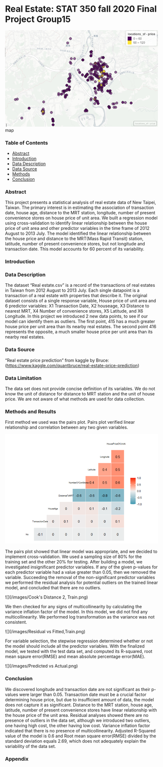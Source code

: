 # Real Estate: STAT 350 fall 2020 Final Project Group15

![](/images/map.png)
map

### Table of Contents
   - [Abstract](#abstract)
   - [Introduction](#introduction)
   - [Data Description](#data-description)
   - [Data Source](#data-source)
   - [Methods](#methods)
   - [Conclusion](#conclusion)




### Abstract

This project presents a statistical analysis of real estate data of New Taipei, Taiwan. The primary interest is in estimating the association of transaction date, house age, distance to the MRT station, longitude, number of present convenience stores on house price of unit area. We built a regression model using cross-validation to identify linear relationship between the house price of unit area and other predictor variables in the time frame of 2012 August to 2013 July. The model identified the linear relationship between the house price and distance to the MRT(Mass Rapid Transit) station, latitude, number of present convenience stores, but not longitude and transaction date. This model accounts for 60 percent of its variability.



### Introduction




### Data Description

The dataset “Real estate.csv” is a record of the transactions of real estates in Taiwan from 2012 August to 2013 July. Each single datapoint is a transaction of a real estate with properties that describe it. The original dataset consists of a single response variable, House price of unit area and 6 predictor variables: X1 Transaction Date, X2 houseage, X3 Distance to nearest MRT, X4 Number of convenience stores, X5 Latitude, and X6 Longitude. In this project we introduced 2 new data points, to see if our model can identify them as outliers. The first point, 415 has a much greater house price per unit area than its nearby real estates. The second point 416 represents the opposite, a much smaller house price per unit area than its nearby real estates. 

### Data Source

“Real estate price prediction” from kaggle by Bruce:(https://www.kaggle.com/quantbruce/real-estate-price-prediction)

### Data Limitation 

The data set does not provide concise definition of its variables. We do not know the unit of distance for distance to MRT station and the unit of house price. We are not aware of what methods are used for data collection.

### Methods and Results
First method we used was the pairs plot. Pairs plot verified linear relationship and correlation between any two given variables.

![](/images/corplot.png)

The pairs plot showed that linear model was appropriate, and we decided to implement cross-validation. We used a sampling size of 80% for the training set and the other 20% for testing. After building a model, we investigated insignificant predictor variables. If any of the given p-values for each predictor variable had a value greater than 0.05, then we removed the variable. Succeeding the removal of the non-significant predictor variables we performed the residual analysis for potential outliers on the trained linear model, and concluded that there are no outliers.

![](/images/Cook's Distance 2, Train.png)


We then checked for any signs of multicollinearity by calculating the variance inflation factor of the model. In this model, we did not find any multicollinearity. We performed log transformation as the variance was not consistent.

![](/images/Residual vs Fitted,Train.png)

For variable selection, the stepwise regression determined whether or not the model should include all the predictor variables. With the finalized model, we tested with the test data set, and computed its R-squared, root mean sqaure error(RMSE) and mean absolute percentage error(MAE).

![](/images/Predicted vs Actual.png)


### Conclusion

We discovered longitude and transaction date are not significant as their p-values were larger than 0.05. Transaction date must be a crucial factor determining house price, but due to insufficient amount of data, the model does not capture it as significant. Distance to the MRT station, house age, latitude, number of present convenience stores have linear relationship with the house price of the unit area. Residual analyses showed there are no presence of outliers in the data set, although we introduced two outliers, one having high cost, the other having low cost. Variance inflation factor indicated that there is no presence of multicollinearity. Adjusted R-Squared value of the model is 0.6 and Root mean square error(RMSE) divided by the standard deviation equals 2.69, which does not adequately explain the variability of the data set.

### Appendix



